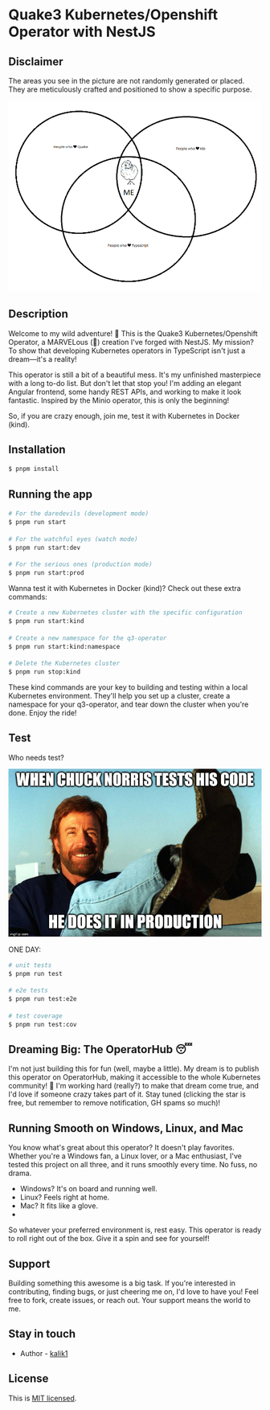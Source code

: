 
# Quake3 Kubernetes/Openshift Operator with NestJS

## Disclaimer
The areas you see in the picture are not randomly generated or placed. They are meticulously crafted and positioned to show a specific purpose.

![me.png](docs%2Fme.png)
## Description
Welcome to my wild adventure! 🚀 This is the Quake3 Kubernetes/Openshift Operator, a MARVELous (🤣) creation I've forged with NestJS. My mission? To show that developing Kubernetes operators in TypeScript isn't just a dream—it's a reality!

This operator is still a bit of a beautiful mess. It's my unfinished masterpiece with a long to-do list. But don't let that stop you! I'm adding an elegant Angular frontend, some handy REST APIs, and working to make it look fantastic. Inspired by the Minio operator, this is only the beginning!

So, if you are crazy enough, join me, test it with Kubernetes in Docker (kind).
## Installation

```bash
$ pnpm install
```

## Running the app

```bash
# For the daredevils (development mode)
$ pnpm run start

# For the watchful eyes (watch mode)
$ pnpm run start:dev

# For the serious ones (production mode)
$ pnpm run start:prod
```
Wanna test it with Kubernetes in Docker (kind)? Check out these extra commands:

```bash
# Create a new Kubernetes cluster with the specific configuration
$ pnpm run start:kind

# Create a new namespace for the q3-operator
$ pnpm run start:kind:namespace

# Delete the Kubernetes cluster
$ pnpm run stop:kind

```
These kind commands are your key to building and testing within a local Kubernetes environment. They'll help you set up a cluster, create a namespace for your q3-operator, and tear down the cluster when you're done. Enjoy the ride!

## Test

Who needs test? 

![tests.jpg](docs%2Ftests.jpg)

ONE DAY: 

```bash
# unit tests
$ pnpm run test

# e2e tests
$ pnpm run test:e2e

# test coverage
$ pnpm run test:cov
```
## Dreaming Big: The OperatorHub 😴

I'm not just building this for fun (well, maybe a little). My dream is to publish this operator on OperatorHub, making it accessible to the whole Kubernetes community! 🎉 I'm working hard (really?) to make that dream come true, and I'd love if someone crazy takes part of it. Stay tuned (clicking the star is free, but remember to remove notification, GH spams so much)!

## Running Smooth on Windows, Linux, and Mac
You know what's great about this operator? It doesn't play favorites. Whether you're a Windows fan, a Linux lover, or a Mac enthusiast, I've tested this project on all three, and it runs smoothly every time. No fuss, no drama.

* Windows? It's on board and running well.
* Linux? Feels right at home.
* Mac? It fits like a glove.
* 
So whatever your preferred environment is, rest easy. This operator is ready to roll right out of the box. Give it a spin and see for yourself!

## Support

Building something this awesome is a big task. If you're interested in contributing, finding bugs, or just cheering me on, I'd love to have you! Feel free to fork, create issues, or reach out. Your support means the world to me.
## Stay in touch

- Author - [kalik1](https://github.com/kalik1)

## License

This is [MIT licensed](LICENSE).
